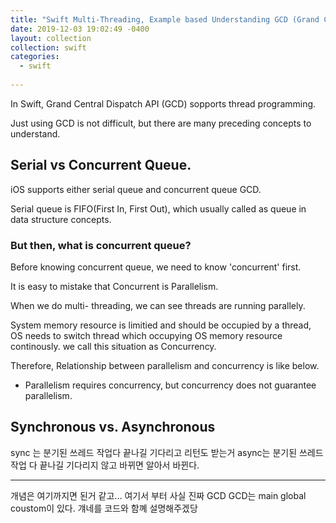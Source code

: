 ```yaml
---
title: "Swift Multi-Threading, Example based Understanding GCD (Grand Central Dispatch)"
date: 2019-12-03 19:02:49 -0400
layout: collection
collection: swift
categories:
  - swift
  
---
```


In Swift, Grand Central Dispatch API (GCD) sopports thread programming.

Just using GCD is not difficult, but there are many preceding concepts to understand.

## Serial vs Concurrent Queue.

iOS supports either serial queue and concurrent queue GCD. 

Serial queue is FIFO(First In, First Out), which usually called as queue in data structure concepts.

### But then, what is concurrent queue?

Before knowing concurrent queue, we need to know 'concurrent' first.

It is easy to mistake that Concurrent is Parallelism.

When we do multi- threading, we can see threads are running parallely.

System memory resource is limitied and should be occupied by a thread, OS needs to switch thread which occupying OS memory resource continously. we call this situation as Concurrency.

Therefore, Relationship between parallelism and concurrency is like below.

- Parallelism requires concurrency, but concurrency does not guarantee parallelism.


## Synchronous vs. Asynchronous
sync 는 분기된 쓰레드 작업다 끝나길 기다리고 리턴도 받는거
async는 분기된 쓰레드 작업 다 끝나길 기다리지 않고 바뀌면 알아서 바뀐다.

---------
개념은 여기까지면 된거 같고...
여기서 부터 사실 진짜 GCD 
GCD는 main global coustom이 있다.
걔네를 코드와 함꼐 설명해주겠당
